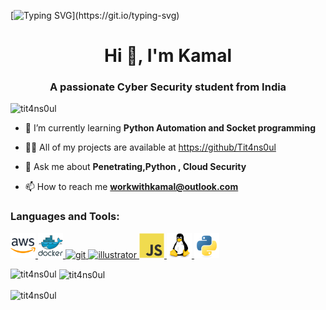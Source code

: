 [![Typing SVG](https://readme-typing-svg.herokuapp.com?font=Fira+Code&size=25&pause=1000&color=BF73F7&random=false&width=435&lines=Hi+%2C+i+am+Kamal+Singh+Bisht+.;Cyber+Security+Enthusiast+.+.)](https://git.io/typing-svg)

<h1 align="center">Hi 👋, I'm Kamal</h1>
<h3 align="center">A passionate Cyber Security student from India</h3>

<p align="left"> <img src="https://komarev.com/ghpvc/?username=tit4ns0ul&label=Profile%20views&color=0e75b6&style=flat" alt="tit4ns0ul" /> </p>

- 🌱 I’m currently learning **Python Automation and Socket programming**

- 👨‍💻 All of my projects are available at [https://github/Tit4ns0ul](https://github/Tit4ns0ul)

- 💬 Ask me about **Penetrating,Python , Cloud Security**

- 📫 How to reach me **workwithkamal@outlook.com**

<p align="left">
</p>

<h3 align="left">Languages and Tools:</h3>
<p align="left"> <a href="https://aws.amazon.com" target="_blank" rel="noreferrer"> <img src="https://raw.githubusercontent.com/devicons/devicon/master/icons/amazonwebservices/amazonwebservices-original-wordmark.svg" alt="aws" width="40" height="40"/> </a> <a href="https://www.docker.com/" target="_blank" rel="noreferrer"> <img src="https://raw.githubusercontent.com/devicons/devicon/master/icons/docker/docker-original-wordmark.svg" alt="docker" width="40" height="40"/> </a> <a href="https://git-scm.com/" target="_blank" rel="noreferrer"> <img src="https://www.vectorlogo.zone/logos/git-scm/git-scm-icon.svg" alt="git" width="40" height="40"/> </a> <a href="https://www.adobe.com/in/products/illustrator.html" target="_blank" rel="noreferrer"> <img src="https://www.vectorlogo.zone/logos/adobe_illustrator/adobe_illustrator-icon.svg" alt="illustrator" width="40" height="40"/> </a> <a href="https://developer.mozilla.org/en-US/docs/Web/JavaScript" target="_blank" rel="noreferrer"> <img src="https://raw.githubusercontent.com/devicons/devicon/master/icons/javascript/javascript-original.svg" alt="javascript" width="40" height="40"/> </a> <a href="https://www.linux.org/" target="_blank" rel="noreferrer"> <img src="https://raw.githubusercontent.com/devicons/devicon/master/icons/linux/linux-original.svg" alt="linux" width="40" height="40"/> </a> <a href="https://www.python.org" target="_blank" rel="noreferrer"> <img src="https://raw.githubusercontent.com/devicons/devicon/master/icons/python/python-original.svg" alt="python" width="40" height="40"/> </a> </p>

<p><img align="left" src="https://github-readme-stats.vercel.app/api/top-langs?username=tit4ns0ul&show_icons=true&locale=en&layout=compact" alt="tit4ns0ul" /></p>

<p>&nbsp;<img align="center" src="https://github-readme-stats.vercel.app/api?username=tit4ns0ul&show_icons=true&locale=en" alt="tit4ns0ul" /></p>

<p><img align="center" src="https://github-readme-streak-stats.herokuapp.com/?user=tit4ns0ul&" alt="tit4ns0ul" /></p>
